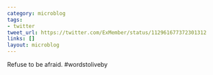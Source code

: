 ```yaml
---
category: microblog
tags:
- twitter
tweet_url: https://twitter.com/ExMember/status/112961677372301312
links: []
layout: microblog
---
```

Refuse to be afraid. #wordstoliveby
